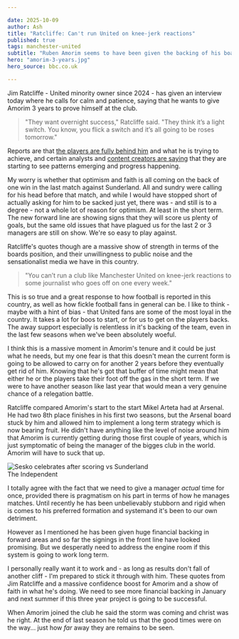```yaml
---

date: 2025-10-09
author: Ash
title: "Ratcliffe: Can't run United on knee-jerk reactions"
published: true
tags: manchester-united
subtitle: "Ruben Amorim seems to have been given the backing of his board for at least another 2 years, and as it stands the players are with him too."
hero: "amorim-3-years.jpg"
hero_source: bbc.co.uk

---
```

Jim Ratcliffe - United minority owner since 2024 - has given an interview today where he calls for calm and patience, saying that he wants to give Amorim 3 years to prove himself at the club.

>"They want overnight success," Ratcliffe said. "They think it’s a light switch. You know, you flick a switch and it’s all going to be roses tomorrow."

Reports are that [the players are fully behind him](https://www.skysports.com/football/news/11095/13447108/ruben-amorim-has-man-utd-squads-support-as-sir-jim-ratcliffe-takes-patient-approach-with-head-coach) and what he is trying to achieve, and certain analysts and [content creators are saying](https://www.youtube.com/watch?v=ea0zBIqA87Y) that they are starting to see patterns emerging and progress happening.

My worry is whether that optimism and faith is all coming on the back of one win in the last match against Sunderland. All and sundry were calling for his head before that match, and while I would have stopped short of actually asking for him to be sacked just yet, there was - and still is to a degree - not a whole lot of reason for optimism. At least in the short term. The new forward line are showing signs that they will score us plenty of goals, but the same old issues that have plagued us for the last 2 or 3 managers are still on show. We're so easy to play against.

Ratcliffe's quotes though are a massive show of strength in terms of the boards position, and their unwillingness to public noise and the sensationalist media we have in this country.

>"You can’t run a club like Manchester United on knee-jerk reactions to some journalist who goes off on one every week."

This is so true and a great response to how football is reported in this country, as well as how fickle football fans in general can be. I like to think - maybe with a hint of bias - that United fans are some of the most loyal in the country. It takes a lot for boos to start, or for us to get on the players backs. The away support especially is relentless in it's backing of the team, even in the last few seasons when we've been absolutely woeful.

I think this is a massive moment in Amorim's tenure and it could be just what he needs, but my one fear is that this doesn't mean the current form is going to be allowed to carry on for another 2 years before they eventually get rid of him. Knowing that he's got that buffer of time might mean that either he or the players take their foot off the gas in the short term. If we were to have another season like last year that would mean a very genuine chance of a relegation battle.

Ratcliffe compared Amorim's start to the start Mikel Arteta had at Arsenal. He had two 8th place finishes in his first two seasons, but the Arsenal board stuck by him and allowed him to implement a long term strategy which is now bearing fruit. He didn't have anything like the level of noise around him that Amorim is currently getting during those first couple of years, which is just symptomatic of being the manager of the bigges club in the world. Amorim will have to suck that up.

<picture class="image__full-width">
  <img src="/img/sesko-sunderland.png" alt="Sesko celebrates after scoring vs Sunderland" />
  <figcaption>The Independent</figcaption>
</picture>

I totally agree with the fact that we need to give a manager _actual_ time for once, provided there is pragmatism on his part in terms of how he manages matches. Until recently he has been unbelievably stubborn and rigid when is comes to his preferred formation and systemand it's been to our own detriment.

However as I mentioned he has been given huge financial backing in forward areas and so far the signings in the front line have looked promising. But we desperatly need to address the engine room if this system is going to work long term.

I personally really want it to work and - as long as results don't fall of another cliff - I'm prepared to stick it through with him. These quotes from Jim Ratcliffe and a massive confidence boost for Amorim and a show of faith in what he's doing. We need to see more financial backing in January and next summer if this three year project is going to be successful.

When Amorim joined the club he said the storm was coming and christ was he right. At the end of last season he told us that the good times were on the way... just how _far_ away they are remains to be seen.
